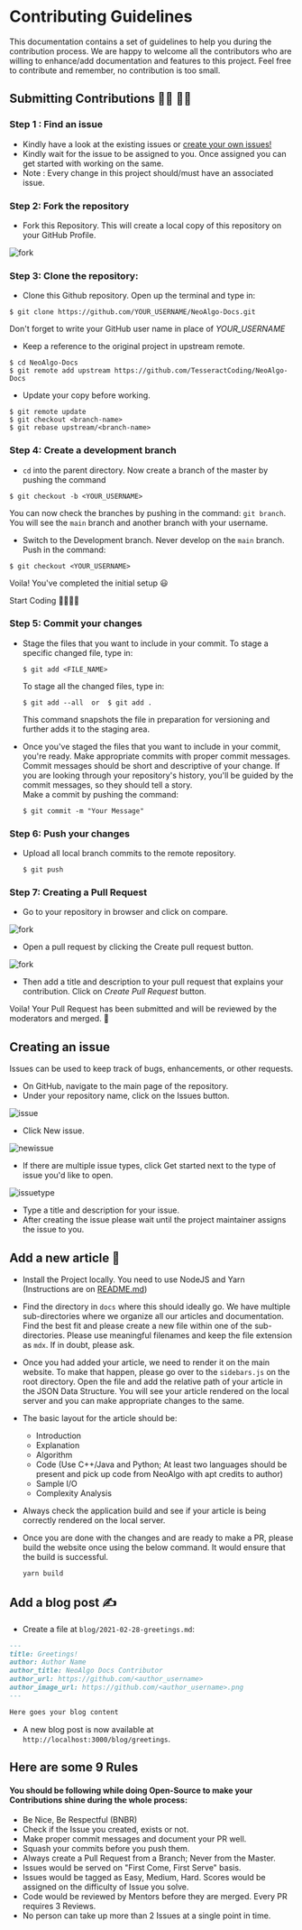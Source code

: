 # Contributing Guidelines

This documentation contains a set of guidelines to help you during the contribution process. We are happy to welcome all the contributors who are willing to enhance/add documentation and features to this project. Feel free to contribute and remember, no contribution is too small.

## Submitting Contributions :woman_technologist: :man_technologist:

### Step 1 : Find an issue

- Kindly have a look at the existing issues or [create your own issues!](#creating-an-issue)
- Kindly wait for the issue to be assigned to you. Once assigned you can get started with working on the same.
- Note : Every change in this project should/must have an associated issue.

### Step 2: Fork the repository

- Fork this Repository. This will create a local copy of this repository on your GitHub Profile.

![fork](https://user-images.githubusercontent.com/66238394/114071871-3cbb1080-98bf-11eb-94aa-4b5f811ece77.png)

### Step 3: Clone the repository:

- Clone this Github repository. Open up the terminal and type in:

```git
$ git clone https://github.com/YOUR_USERNAME/NeoAlgo-Docs.git
```

Don't forget to write your GitHub user name in place of _YOUR_USERNAME_

- Keep a reference to the original project in upstream remote.

```git
$ cd NeoAlgo-Docs
$ git remote add upstream https://github.com/TesseractCoding/NeoAlgo-Docs
```

- Update your copy before working.

```git
$ git remote update
$ git checkout <branch-name>
$ git rebase upstream/<branch-name>
```

### Step 4: Create a development branch

- `cd` into the parent directory. Now create a branch of the master by pushing the command

```git
$ git checkout -b <YOUR_USERNAME>
```

You can now check the branches by pushing in the command: `git branch`. You will see the `main` branch and another branch with your username.

- Switch to the Development branch. Never develop on the `main` branch. Push in the command:

```git
$ git checkout <YOUR_USERNAME>
```

Voila! You've completed the initial setup :smiley:

Start Coding 👩‍💻👨‍💻

### Step 5: Commit your changes

- Stage the files that you want to include in your commit. To stage a specific changed file, type in:

  ```git
  $ git add <FILE_NAME>
  ```

  To stage all the changed files, type in:

  ```git
  $ git add --all  or  $ git add .
  ```

  This command snapshots the file in preparation for versioning and further adds it to the staging area.

- Once you've staged the files that you want to include in your commit, you're ready. Make appropriate commits with proper commit messages. Commit messages should be short and descriptive of your change. If you are looking through your repository's history, you'll be guided by the commit messages, so they should tell a story.  
   Make a commit by pushing the command:
  
  ```git
  $ git commit -m "Your Message"
  ```

### Step 6: Push your changes

- Upload all local branch commits to the remote repository.
  
  ```git
  $ git push
  ```

### Step 7: Creating a Pull Request

- Go to your repository in browser and click on compare.

![fork](https://user-images.githubusercontent.com/66238394/114072909-590b7d00-98c0-11eb-90dd-fe4b63c9238f.png)

- Open a pull request by clicking the Create pull request button.

![fork](https://user-images.githubusercontent.com/66238394/114072909-590b7d00-98c0-11eb-90dd-fe4b63c9238f.png)

- Then add a title and description to your pull request that explains your contribution. Click on _Create Pull Request_ button.

Voila! Your Pull Request has been submitted and will be reviewed by the moderators and merged. :partying_face:

## Creating an issue

Issues can be used to keep track of bugs, enhancements, or other requests.

- On GitHub, navigate to the main page of the repository.
- Under your repository name, click on the Issues button.

![issue](https://user-images.githubusercontent.com/66238394/114073960-7ee55180-98c1-11eb-98ad-77954d5f76db.png)

- Click New issue.

![newissue](https://user-images.githubusercontent.com/66238394/114075186-e64fd100-98c2-11eb-98b7-8d8cf6c18eba.png)

- If there are multiple issue types, click Get started next to the type of issue you'd like to open.

![issuetype](https://user-images.githubusercontent.com/66238394/114075732-80177e00-98c3-11eb-8bd1-e75b08521915.png)

- Type a title and description for your issue.
- After creating the issue please wait until the project maintainer assigns the issue to you.

## Add a new article :page_with_curl:

- Install the Project locally. You need to use NodeJS and Yarn (Instructions are on [README.md](README.md))
- Find the directory in `docs` where this should ideally go. We have multiple sub-directories where we organize all our articles and documentation. Find the best fit and please create a new file within one of the sub-directories. Please use meaningful filenames and keep the file extension as `mdx`. If in doubt, please ask.
- Once you had added your article, we need to render it on the main website. To make that happen, please go over to the `sidebars.js` on the root directory. Open the file and add the relative path of your article in the JSON Data Structure. You will see your article rendered on the local server and you can make appropriate changes to the same.
- The basic layout for the article should be:
  - Introduction
  - Explanation
  - Algorithm
  - Code (Use C++/Java and Python; At least two languages should be present and pick up code from NeoAlgo with apt credits to author)
  - Sample I/O
  - Complexity Analysis
- Always check the application build and see if your article is being correctly rendered on the local server.
- Once you are done with the changes and are ready to make a PR, please build the website once using the below command. It would ensure that the build is successful.   
  
  ```bash
  yarn build
  ```

## Add a blog post :writing_hand:

- Create a file at `blog/2021-02-28-greetings.md`:

```md title="blog/2021-02-28-greetings.md"
---
title: Greetings!
author: Author Name
author_title: NeoAlgo Docs Contributor
author_url: https://github.com/<author_username>
author_image_url: https://github.com/<author_username>.png
---

Here goes your blog content
```

- A new blog post is now available at `http://localhost:3000/blog/greetings`.  

## Here are some 9 Rules

#### You should be following while doing Open-Source to make your Contributions shine during the whole process:

- Be Nice, Be Respectful (BNBR)
- Check if the Issue you created, exists or not.
- Make proper commit messages and document your PR well.
- Squash your commits before you push them.
- Always create a Pull Request from a Branch; Never from the Master.
- Issues would be served on "First Come, First Serve" basis.
- Issues would be tagged as Easy, Medium, Hard. Scores would be assigned on the difficulty of Issue you solve.
- Code would be reviewed by Mentors before they are merged. Every PR requires 3 Reviews.
- No person can take up more than 2 Issues at a single point in time.
